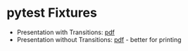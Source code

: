 # pytest Fixtures

* Presentation with Transitions: [pdf](presentation.pdf)
* Presentation without Transitions: [pdf](presentation_short.pdf) - better for printing

